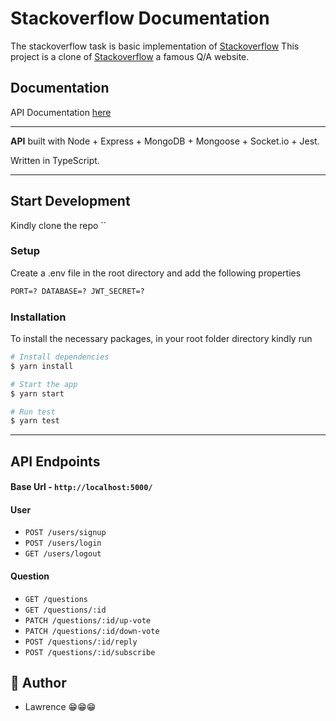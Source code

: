 # Stackoverflow Documentation

The stackoverflow task is basic implementation of [Stackoverflow](https://stackoverflow.com)
This project is a clone of [Stackoverflow](https://stackoverflow.com) a famous Q/A website.

## Documentation

API Documentation [here](https://documenter.getpostman.com/view/15496509/TzJvfHSi)

---

**API** built with Node + Express + MongoDB + Mongoose + Socket.io + Jest.

Written in TypeScript.

---

## Start Development

Kindly clone the repo ``

### Setup

Create a .env file in the root directory and add the following properties

```markdown
PORT=? DATABASE=? JWT_SECRET=?
```

### Installation

To install the necessary packages, in your root folder directory kindly run

```bash
# Install dependencies
$ yarn install

# Start the app
$ yarn start

# Run test
$ yarn test
```

---

## API Endpoints

#### Base Url - `http://localhost:5000/`

#### User

- `POST /users/signup`
- `POST /users/login`
- `GET /users/logout`

#### Question

- `GET /questions`
- `GET /questions/:id`
- `PATCH /questions/:id/up-vote`
- `PATCH /questions/:id/down-vote`
- `POST /questions/:id/reply`
- `POST /questions/:id/subscribe`

## 🎩 Author

- Lawrence 😁😁😁
